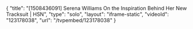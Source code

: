 {
    "title": "[1508436091] Serena Williams On the Inspiration Behind Her New Tracksuit | HSN",
    "type": "solo",
    "layout": "iframe-static",
    "videoId": "123178038",
    "url": "\/tvpembed\/123178038"
}